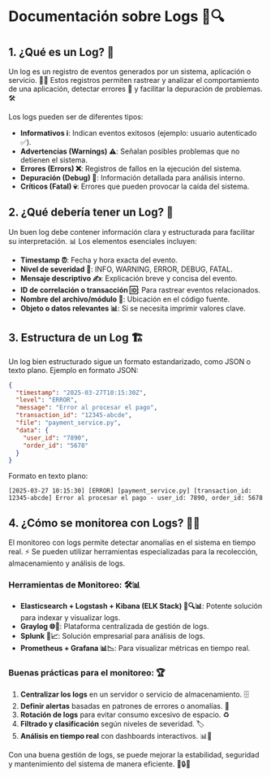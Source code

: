 # Documentación sobre Logs 📜🔍

## 1. ¿Qué es un Log? 📖
Un log es un registro de eventos generados por un sistema, aplicación o servicio. 📝🔄 Estos registros permiten rastrear y analizar el comportamiento de una aplicación, detectar errores 🚨 y facilitar la depuración de problemas. 🛠️

Los logs pueden ser de diferentes tipos:

- **Informativos ℹ️**: Indican eventos exitosos (ejemplo: usuario autenticado ✅).
- **Advertencias (Warnings) ⚠️**: Señalan posibles problemas que no detienen el sistema.
- **Errores (Errors) ❌**: Registros de fallos en la ejecución del sistema.
- **Depuración (Debug) 🐞**: Información detallada para análisis interno.
- **Críticos (Fatal) 💀**: Errores que pueden provocar la caída del sistema.

## 2. ¿Qué debería tener un Log? 🧐
Un buen log debe contener información clara y estructurada para facilitar su interpretación. 📊 Los elementos esenciales incluyen:

- **Timestamp ⏰**: Fecha y hora exacta del evento.
- **Nivel de severidad 🔢**: INFO, WARNING, ERROR, DEBUG, FATAL.
- **Mensaje descriptivo ✍️**: Explicación breve y concisa del evento.
- **ID de correlación o transacción 🆔**: Para rastrear eventos relacionados.
- **Nombre del archivo/módulo 📂**: Ubicación en el código fuente.
- **Objeto o datos relevantes 📊**: Si se necesita imprimir valores clave.

## 3. Estructura de un Log 🏗️
Un log bien estructurado sigue un formato estandarizado, como JSON o texto plano. Ejemplo en formato JSON:

```json
{
  "timestamp": "2025-03-27T10:15:30Z",
  "level": "ERROR",
  "message": "Error al procesar el pago",
  "transaction_id": "12345-abcde",
  "file": "payment_service.py",
  "data": {
    "user_id": "7890",
    "order_id": "5678"
  }
}
```

Formato en texto plano:

```
[2025-03-27 10:15:30] [ERROR] [payment_service.py] [transaction_id: 12345-abcde] Error al procesar el pago - user_id: 7890, order_id: 5678
```

## 4. ¿Cómo se monitorea con Logs? 📡👀
El monitoreo con logs permite detectar anomalías en el sistema en tiempo real. ⚡ Se pueden utilizar herramientas especializadas para la recolección, almacenamiento y análisis de logs.

### Herramientas de Monitoreo: 🛠️📊
- **Elasticsearch + Logstash + Kibana (ELK Stack) 🐘🔍📊**: Potente solución para indexar y visualizar logs.
- **Graylog 🌐📝**: Plataforma centralizada de gestión de logs.
- **Splunk 🚀📈**: Solución empresarial para análisis de logs.
- **Prometheus + Grafana 📊📉**: Para visualizar métricas en tiempo real.

### Buenas prácticas para el monitoreo: 🏆
1. **Centralizar los logs** en un servidor o servicio de almacenamiento. 🗄️
2. **Definir alertas** basadas en patrones de errores o anomalías. 🔔
3. **Rotación de logs** para evitar consumo excesivo de espacio. ♻️
4. **Filtrado y clasificación** según niveles de severidad. 🏷️
5. **Análisis en tiempo real** con dashboards interactivos. 📊🔄

Con una buena gestión de logs, se puede mejorar la estabilidad, seguridad y mantenimiento del sistema de manera eficiente. 🚀🔒🔧
